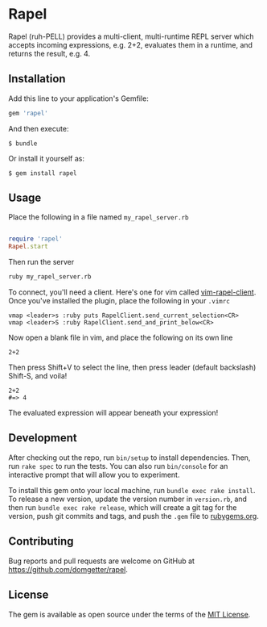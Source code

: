 # Rapel

Rapel (ruh-PELL) provides a multi-client, multi-runtime REPL server which accepts incoming expressions, e.g. 2+2, evaluates them in a runtime, and returns the result, e.g. 4.

## Installation

Add this line to your application's Gemfile:

```ruby
gem 'rapel'
```

And then execute:

    $ bundle

Or install it yourself as:

    $ gem install rapel

## Usage

Place the following in a file named `my_rapel_server.rb`

```ruby

require 'rapel'
Rapel.start

```

Then run the server

```bash
ruby my_rapel_server.rb
```

To connect, you'll need a client.  Here's one for vim called [vim-rapel-client](https://github.com/domgetter/vim-rapel-client).
Once you've installed the plugin, place the following in your `.vimrc`

```vim
vmap <leader>s :ruby puts RapelClient.send_current_selection<CR>
vmap <leader>S :ruby RapelClient.send_and_print_below<CR>
```

Now open a blank file in vim, and place the following on its own line

```
2+2
```

Then press Shift+V to select the line, then press leader (default backslash) Shift-S, and voila!

```
2+2
#=> 4
```

The evaluated expression will appear beneath your expression!

## Development

After checking out the repo, run `bin/setup` to install dependencies. Then, run `rake spec` to run the tests. You can also run `bin/console` for an interactive prompt that will allow you to experiment.

To install this gem onto your local machine, run `bundle exec rake install`. To release a new version, update the version number in `version.rb`, and then run `bundle exec rake release`, which will create a git tag for the version, push git commits and tags, and push the `.gem` file to [rubygems.org](https://rubygems.org).

## Contributing

Bug reports and pull requests are welcome on GitHub at https://github.com/domgetter/rapel.

## License

The gem is available as open source under the terms of the [MIT License](http://opensource.org/licenses/MIT).

